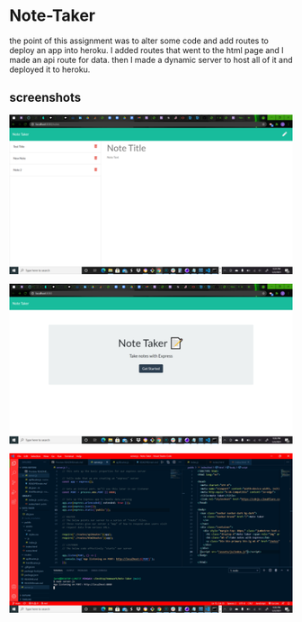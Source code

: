 # Note-Taker

the point of this assignment was to alter some code and add routes to deploy an app into heroku. I added routes that went to the html page and I made an api route for data. then I made a dynamic server to host all of it and deployed it to heroku.

## screenshots

![screenshot](/img/Screenshot-18.png)

![screenshot](/img/Screenshot-19.png)

![screenshot](/img/Screenshot-20.png)